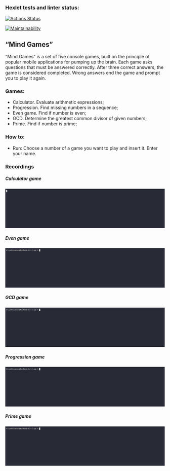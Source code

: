 ### Hexlet tests and linter status:
[![Actions Status](https://github.com/aliya202/java-project-61/actions/workflows/hexlet-check.yml/badge.svg)](https://github.com/aliya202/java-project-61/actions)

[![Maintainability](https://api.codeclimate.com/v1/badges/e5a8e2fb247e533ce213/maintainability)](https://codeclimate.com/github/aliya202/java-project-61/maintainability)


## “Mind Games”
“Mind Games” is a set of five console games, built on the principle of popular mobile applications for pumping up the 
brain. Each game asks questions that must be answered correctly. After three correct answers, the game is considered 
completed. Wrong answers end the game and prompt you to play it again. 

### Games:

- Calculator. Evaluate arithmetic expressions;
- Progression. Find missing numbers in a sequence;
- Even game. Find if number is even;
- GCD. Determine the greatest common divisor of given numbers;
- Prime. Find if number is prime;

### How to:
- Run: Choose a number of a game you want to play and insert it. Enter your name.

### Recordings
##### Calculator game
![calc.gif](app%2Fsrc%2Fmain%2Fresources%2Fasciinema%2Fcalc.gif)

##### Even game
![even.gif](app%2Fsrc%2Fmain%2Fresources%2Fasciinema%2Feven.gif)

##### GCD game
![gcd.gif](app%2Fsrc%2Fmain%2Fresources%2Fasciinema%2Fgcd.gif)

##### Progression game
![progression.gif](app%2Fsrc%2Fmain%2Fresources%2Fasciinema%2Fprogression.gif)

##### Prime game
![prime.gif](app%2Fsrc%2Fmain%2Fresources%2Fasciinema%2Fprime.gif)
